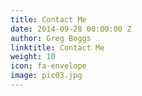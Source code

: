 ```yaml
---
title: Contact Me
date: 2014-09-28 00:00:00 Z
author: Greg Boggs
linktitle: Contact Me
weight: 10
icon: fa-envelope
image: pic03.jpg
---
```


